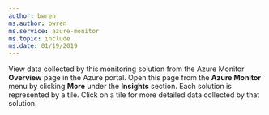 ```yaml
--- 
author: bwren
ms.author: bwren
ms.service: azure-monitor
ms.topic: include
ms.date: 01/19/2019
--- 
```


View data collected by this monitoring solution from the Azure Monitor **Overview** page in the Azure portal. Open this page from the **Azure Monitor** menu by clicking **More** under the **Insights** section. Each solution is represented by a tile. Click on a tile for more detailed data collected by that solution.